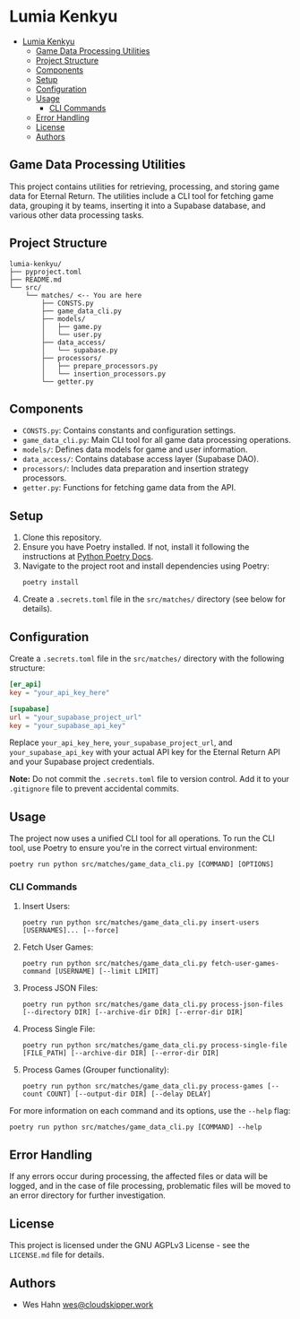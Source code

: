 # Lumia Kenkyu

<!--toc:start-->
- [Lumia Kenkyu](#lumia-kenkyu)
  - [Game Data Processing Utilities](#game-data-processing-utilities)
  - [Project Structure](#project-structure)
  - [Components](#components)
  - [Setup](#setup)
  - [Configuration](#configuration)
  - [Usage](#usage)
    - [CLI Commands](#cli-commands)
  - [Error Handling](#error-handling)
  - [License](#license)
  - [Authors](#authors)
<!--toc:end-->

## Game Data Processing Utilities

This project contains utilities for retrieving, processing, and storing game data for Eternal Return. The utilities include a CLI tool for fetching game data, grouping it by teams, inserting it into a Supabase database, and various other data processing tasks.

## Project Structure

```
lumia-kenkyu/
├── pyproject.toml
├── README.md
└── src/
    └── matches/ <-- You are here
        ├── CONSTS.py
        ├── game_data_cli.py
        ├── models/
        │   ├── game.py
        │   └── user.py
        ├── data_access/
        │   └── supabase.py
        ├── processors/
        │   ├── prepare_processors.py
        │   └── insertion_processors.py
        └── getter.py
```

## Components

- `CONSTS.py`: Contains constants and configuration settings.
- `game_data_cli.py`: Main CLI tool for all game data processing operations.
- `models/`: Defines data models for game and user information.
- `data_access/`: Contains database access layer (Supabase DAO).
- `processors/`: Includes data preparation and insertion strategy processors.
- `getter.py`: Functions for fetching game data from the API.

## Setup

1. Clone this repository.
2. Ensure you have Poetry installed. If not, install it following the instructions at [Python Poetry Docs](https://python-poetry.org/docs/#installation).
3. Navigate to the project root and install dependencies using Poetry:
   ```
   poetry install
   ```
4. Create a `.secrets.toml` file in the `src/matches/` directory (see below for details).

## Configuration

Create a `.secrets.toml` file in the `src/matches/` directory with the following structure:

```toml
[er_api]
key = "your_api_key_here"

[supabase]
url = "your_supabase_project_url"
key = "your_supabase_api_key"
```

Replace `your_api_key_here`, `your_supabase_project_url`, and `your_supabase_api_key` with your actual API key for the Eternal Return API and your Supabase project credentials.

**Note:** Do not commit the `.secrets.toml` file to version control. Add it to your `.gitignore` file to prevent accidental commits.

## Usage

The project now uses a unified CLI tool for all operations. To run the CLI tool, use Poetry to ensure you're in the correct virtual environment:

```
poetry run python src/matches/game_data_cli.py [COMMAND] [OPTIONS]
```

### CLI Commands

1. Insert Users:
   ```
   poetry run python src/matches/game_data_cli.py insert-users [USERNAMES]... [--force]
   ```

2. Fetch User Games:
   ```
   poetry run python src/matches/game_data_cli.py fetch-user-games-command [USERNAME] [--limit LIMIT]
   ```

3. Process JSON Files:
   ```
   poetry run python src/matches/game_data_cli.py process-json-files [--directory DIR] [--archive-dir DIR] [--error-dir DIR]
   ```

4. Process Single File:
   ```
   poetry run python src/matches/game_data_cli.py process-single-file [FILE_PATH] [--archive-dir DIR] [--error-dir DIR]
   ```

5. Process Games (Grouper functionality):
   ```
   poetry run python src/matches/game_data_cli.py process-games [--count COUNT] [--output-dir DIR] [--delay DELAY]
   ```

For more information on each command and its options, use the `--help` flag:

```
poetry run python src/matches/game_data_cli.py [COMMAND] --help
```

## Error Handling

If any errors occur during processing, the affected files or data will be logged, and in the case of file processing, problematic files will be moved to an error directory for further investigation.

## License

This project is licensed under the GNU AGPLv3 License - see the `LICENSE.md` file for details.

## Authors

- Wes Hahn <wes@cloudskipper.work>
